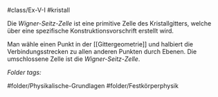 #class/Ex-V-I #kristall 

Die *Wigner-Seitz-Zelle* ist eine primitive Zelle des Kristallgitters, welche über eine spezifische Konstruktionsvorschrift erstellt wird.

Man wähle einen Punkt in der  [[Gittergeometrie]] und halbiert die Verbindungsstrecken zu allen anderen Punkten durch Ebenen. Die umschlossene Zelle ist die *Wigner-Seitz-Zelle*.



 *Folder tags:*

#folder/Physikalische-Grundlagen #folder/Festkörperphysik